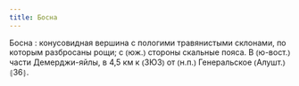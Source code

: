 ```yaml
---
title: Босна
---
```


Босна
: конусовидная вершина с пологими травянистыми склонами, по которым разбросаны рощи; с ⦅юж.⦆ стороны скальные пояса. В ⦅ю-вост.⦆ части Демерджи-яйлы, в 4,5 км к ⦅ЗЮЗ⦆ от ⦅н.п.⦆ Генеральское ⦅Алушт.⦆ ⦃З6⦄.
